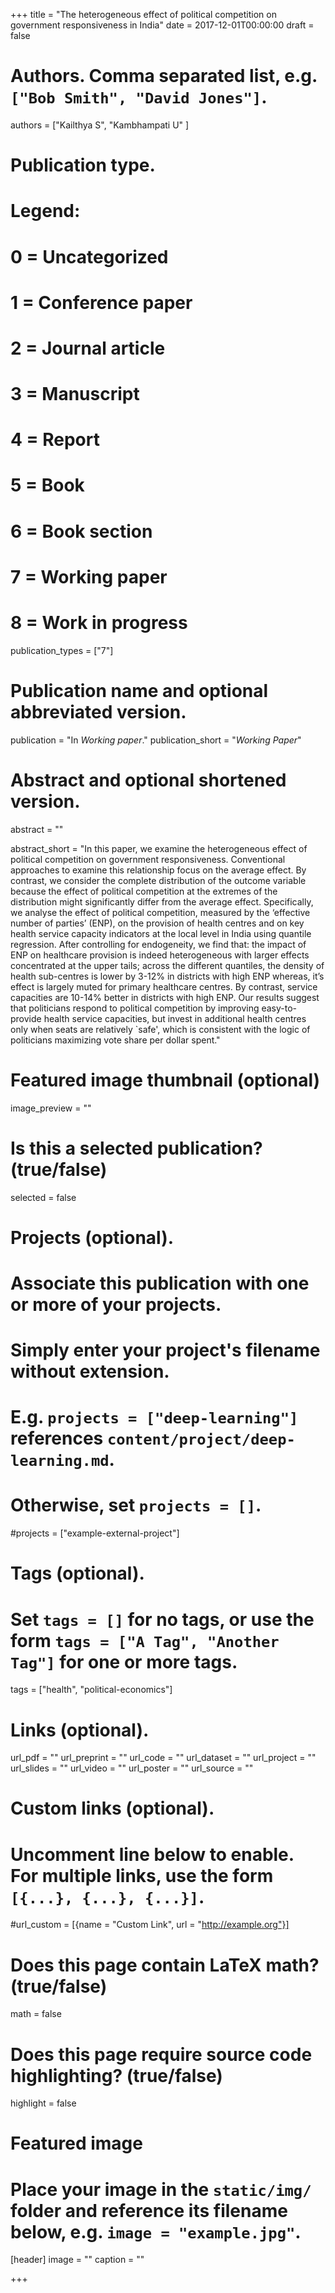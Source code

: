 +++
title = "The heterogeneous effect of political competition on government responsiveness in India"
date = 2017-12-01T00:00:00
draft = false

# Authors. Comma separated list, e.g. `["Bob Smith", "David Jones"]`.
authors = ["Kailthya S", "Kambhampati U" ]

# Publication type.
# Legend:
# 0 = Uncategorized
# 1 = Conference paper
# 2 = Journal article
# 3 = Manuscript
# 4 = Report
# 5 = Book
# 6 = Book section
# 7 = Working paper
# 8 = Work in progress
publication_types = ["7"]

# Publication name and optional abbreviated version.
publication = "In *Working paper*."
publication_short = "*Working Paper*"

# Abstract and optional shortened version.
abstract = ""

abstract_short = "In this paper, we examine the heterogeneous effect of political competition on government responsiveness. Conventional approaches to examine this relationship focus on the average effect. By contrast, we consider the complete distribution of the outcome variable because the effect of political competition at the extremes of the distribution might significantly differ from the average effect. Specifically, we analyse the effect of political competition, measured by the ‘effective number of parties’ (ENP), on the provision of health centres and on key health service capacity indicators at the local level in India using quantile regression. After controlling for endogeneity, we find that: the impact of ENP on healthcare provision is indeed heterogeneous with larger effects concentrated at the upper tails; across the different quantiles, the density of health sub-centres is lower by 3-12% in districts with high ENP whereas, it’s effect is largely muted for primary healthcare centres. By contrast, service capacities are 10-14% better in districts with high ENP. Our results suggest that politicians respond to political competition by improving easy-to-provide health service capacities, but invest in additional health centres only when seats are relatively `safe', which is consistent with the logic of politicians maximizing vote share per dollar spent."

# Featured image thumbnail (optional)
image_preview = ""

# Is this a selected publication? (true/false)
selected = false

# Projects (optional).
#   Associate this publication with one or more of your projects.
#   Simply enter your project's filename without extension.
#   E.g. `projects = ["deep-learning"]` references `content/project/deep-learning.md`.
#   Otherwise, set `projects = []`.
#projects = ["example-external-project"]

# Tags (optional).
#   Set `tags = []` for no tags, or use the form `tags = ["A Tag", "Another Tag"]` for one or more tags.
tags = ["health", "political-economics"]

# Links (optional).
url_pdf = ""
url_preprint = ""
url_code = ""
url_dataset = ""
url_project = ""
url_slides = ""
url_video = ""
url_poster = ""
url_source = ""

# Custom links (optional).
#   Uncomment line below to enable. For multiple links, use the form `[{...}, {...}, {...}]`.
#url_custom = [{name = "Custom Link", url = "http://example.org"}]

# Does this page contain LaTeX math? (true/false)
math = false

# Does this page require source code highlighting? (true/false)
highlight = false

# Featured image
# Place your image in the `static/img/` folder and reference its filename below, e.g. `image = "example.jpg"`.
[header]
image = ""
caption = ""

+++
